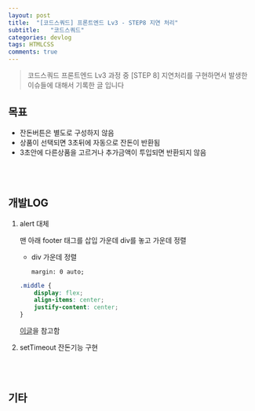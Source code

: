 ```yaml
---
layout: post
title:  "[코드스쿼드] 프론트엔드 Lv3 - STEP8 지연 처리"
subtitle:   "코드스쿼드"
categories: devlog
tags: HTMLCSS
comments: true
---
```


> 코드스쿼드 프론트엔드 Lv3 과정 중 [STEP 8] 지연처리를 구현하면서 발생한 이슈들에 대해서 기록한 글 입니다

## 목표

- 잔돈버튼은 별도로 구성하지 않음
- 상품이 선택되면 3초뒤에 자동으로 잔돈이 반환됨
- 3초안에 다른상품을 고르거나 추가금액이 투입되면 반환되지 않음

<br/>

<br/>

## 개발LOG

1. alert 대체

   맨 아래 footer 태그를 삽입 가운데 div를 놓고 가운데 정렬

   - div 가운데 정렬

     `margin: 0 auto;`

   ```CSS
   .middle {
       display: flex;
       align-items: center;
       justify-content: center;
   }
   ```

   [이글](https://zetawiki.com/wiki/DIV_%EC%84%B8%EB%A1%9C_%EC%A4%91%EC%95%99_%EC%A0%95%EB%A0%AC)을 참고함

   

2. setTimeout 잔돈기능 구현

<br/>

<br/>

## 기타